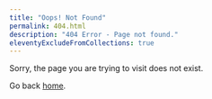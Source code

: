 ```yaml
---
title: "Oops! Not Found"
permalink: 404.html
description: "404 Error - Page not found."
eleventyExcludeFromCollections: true
---
```


Sorry, the page you are trying to visit does not exist.

Go back <a href="{{ '/' | url }}">home</a>.
